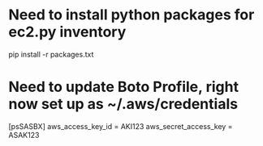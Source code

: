 
# Need to install python packages for ec2.py inventory
pip install -r packages.txt

# Need to update Boto Profile, right now set up as ~/.aws/credentials
[psSASBX]
aws_access_key_id = AKI123
aws_secret_access_key = ASAK123

